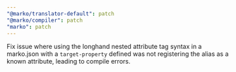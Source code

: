 ```yaml
---
"@marko/translator-default": patch
"@marko/compiler": patch
"marko": patch
---
```


Fix issue where using the longhand nested attribute tag syntax in a marko.json with a `target-property` defined was not registering the alias as a known attribute, leading to compile errors.
